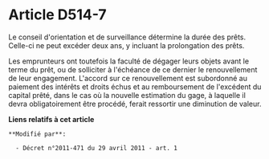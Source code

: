 # Article D514-7

Le conseil d'orientation et de surveillance détermine la durée des prêts. Celle-ci ne peut excéder deux ans, y incluant la
prolongation des prêts. 

Les emprunteurs ont toutefois la faculté de dégager leurs objets avant le terme du prêt, ou de solliciter à l'échéance de ce
dernier le renouvellement de leur engagement. L'accord sur ce renouvellement est subordonné au paiement des intérêts et
droits échus et au remboursement de l'excédent du capital prêté, dans le cas où la nouvelle estimation du gage, à laquelle il
devra obligatoirement être procédé, ferait ressortir une diminution de valeur.

**Liens relatifs à cet article**

	**Modifié par**:

	  - Décret n°2011-471 du 29 avril 2011 - art. 1
